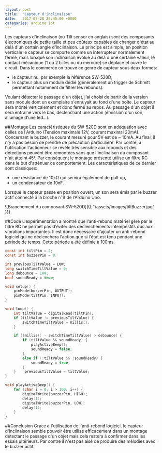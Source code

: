 ```yaml
---
layout: post
title:  "Capteur d'inclinaison"
date:   2017-07-28 22:45:00 +0000
categories: arduino iot
---
```

Les capteurs d'inclinaison (ou Tilt sensor en anglais) sont des composants électroniques de petite taille et peu coûteux capables de changer d'état au delà d'un certain angle d'inclinaison. Le principe est simple, en position verticale le capteur se comporte comme un interrupteur normalement fermé, mais lorsque son inclinaison évolue au delà d'une certaine valeur, le contact mécanique (1 ou 2 billes ou du mercure) se déplace et ouvre le circuit. Dans le commerce on trouve ce genre de capteur sous deux formes:
* le capteur nu, par exemple la référence SW-520D,
* le capteur plus un module dédié (généralement un trigger de Schmitt permettant notamment de filtrer les rebonds).

Voulant détecter le passage d'un objet, j'ai choisi de partir de la version sans module dont un exemplaire s'ennuyait au fond d'une boîte. Le capteur sera monté verticalement et donc fermé au repos. Au passage d'un objet il sera entrainé vers le bas, déclenchant une action (émission d'un son, allumage d'une led...).

##Montage
Les caractéristiques du SW-520D sont en adéquation avec celles de l'Arduino (Tension maximale 12V, courant maximal 20mA). Concernant le buzzer, le courant mesuré pour 5V est de ~ 10mA. Au final, il n'y a pas besoin de prendre de précaution particulière. Par contre, à l'utilisation l'actionneur se révèle très sensible aux rebonds et des détections peuvent être remontées sans que l'inclinaison du composant n'ait atteint 45°. Par conséquent le montage présenté utilise un filtre RC dans le but d'atténuer ce comportement. Les caractéristiques de ce dernier sont classiques:
* une résistance de 10kΩ qui servira également de pull-up,
* un condensateur de 10nF.

Lorsque le capteur passe en position ouvert, un son sera émis par le buzzer actif connecté à la broche n°8 de l'Arduino Uno.

![Branchement du composant SW-520D]({{ "/assets/images/tiltBuzzer.jpg" }})

##Code
L'expérimentation a montré que l'anti-rebond matériel géré par le filtre RC ne permet pas d'éviter des déclenchements intempestifs dus aux vibrations importantes. Il est donc nécessaire d'ajouter un anti-rebond logiciel qui ne déclenchera l'action que si l'état est tenu pendant une période de temps. Cette période a été définie à 100ms.


```c
const int tiltPin = 2;
const int buzzerPin = 8;

int previousTiltValue = LOW;
long switchTimeTiltValue = 0;
long debounce = 100;
bool soundReady = true;

void setup() {
    pinMode(buzzerPin, OUTPUT);
    pinMode(tiltPin, INPUT);
}

void loop() {
    int tiltValue = digitalRead(tiltPin);
    if (tiltValue != previousTiltValue) {
        switchTimeTiltValue = millis();
    }

    if ((millis() - switchTimeTiltValue) > debounce) {
        if (tiltValue && soundReady) {
            playActiveBeep();
            soundReady = false;
        }
        else if (!tiltValue && !soundReady) {
            soundReady = true;
        }
    }    previousTiltValue = tiltValue;
}

void playActiveBeep() {
    for (char i = 0; i > 100; i++) {
        digitalWrite(buzzerPin, HIGH);
        delay(1);
        digitalWrite(buzzerPin, LOW);
        delay(1);
    }
}
```

##Conclusion
Grace à  l'utilisation de l'anti-rebond logiciel, le capteur d'inclinaison semble pouvoir être utilisé efficacement dans un montage détectant le passage d'un objet mais cela restera à confirmer dans les essais ultérieurs. Par contre il n'est pas aisé de produire des mélodies avec le buzzer actif.
